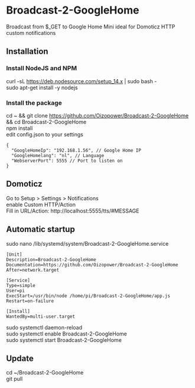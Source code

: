 # Broadcast-2-GoogleHome
Broadcast from $_GET to Google Home Mini ideal for Domoticz HTTP custom notifications

## Installation

### Install NodeJS and NPM
curl -sL https://deb.nodesource.com/setup_14.x | sudo bash -  
sudo apt-get install -y nodejs  
  
### Install the package  
cd ~ && git clone https://github.com/Oizopower/Broadcast-2-GoogleHome && cd Broadcast-2-GoogleHome  
npm install  
edit config.json to your settings  

```
{
  "GoogleHomeIp": "192.168.1.56", // Google Home IP
  "GoogleHomelang": "nl", // Language
  "WebserverPort": 5555 // Port to listen on
}
```
## Domoticz
Go to Setup > Settings > Notifications  
enable Custom HTTP/Action  
Fill in URL/Action: http://localhost:5555/tts/#MESSAGE  

## Automatic startup
sudo nano /lib/systemd/system/Broadcast-2-GoogleHome.service  
  
```
[Unit]
Description=Broadcast-2-GoogleHome
Documentation=https://github.com/Oizopower/Broadcast-2-GoogleHome
After=network.target

[Service]
Type=simple
User=pi
ExecStart=/usr/bin/node /home/pi/Broadcast-2-GoogleHome/app.js
Restart=on-failure

[Install]
WantedBy=multi-user.target
```  
  
sudo systemctl daemon-reload  
sudo systemctl enable Broadcast-2-GoogleHome  
sudo systemctl start Broadcast-2-GoogleHome  

## Update
cd ~/Broadcast-2-GoogleHome  
git pull  
